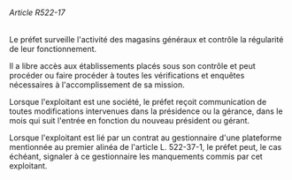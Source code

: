 ###### Article R522-17

Le préfet surveille l'activité des magasins généraux et contrôle la régularité de leur fonctionnement.

Il a libre accès aux établissements placés sous son contrôle et peut procéder ou faire procéder à toutes les vérifications et enquêtes nécessaires à l'accomplissement de sa mission.

Lorsque l'exploitant est une société, le préfet reçoit communication de toutes modifications intervenues dans la présidence ou la gérance, dans le mois qui suit l'entrée en fonction du nouveau président ou gérant.

Lorsque l'exploitant est lié par un contrat au gestionnaire d'une plateforme mentionnée au premier alinéa de l'article L. 522-37-1, le préfet peut, le cas échéant, signaler à ce gestionnaire les manquements commis par cet exploitant.

